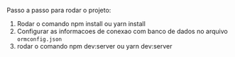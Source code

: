 
Passo a passo para rodar o projeto:

1. Rodar o comando npm install ou yarn install
2. Configurar as informacoes de conexao com banco de dados no arquivo `ormconfig.json`
3. rodar o comando npm dev:server ou yarn dev:server

